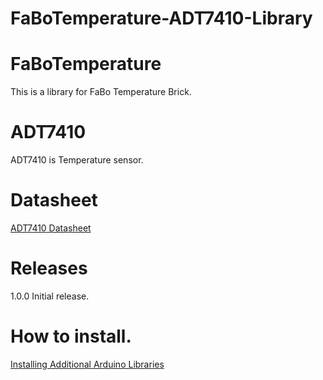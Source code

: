 # FaBoTemperature-ADT7410-Library

# FaBoTemperature

This is a library for FaBo Temperature Brick.

# ADT7410

ADT7410 is Temperature sensor.

# Datasheet

[ADT7410 Datasheet](http://www.analog.com/media/en/technical-documentation/data-sheets/ADT7410.pdf)

# Releases

1.0.0 Initial release.

# How to install.

[Installing Additional Arduino Libraries](https://www.arduino.cc/en/Guide/Libraries#toc3)
